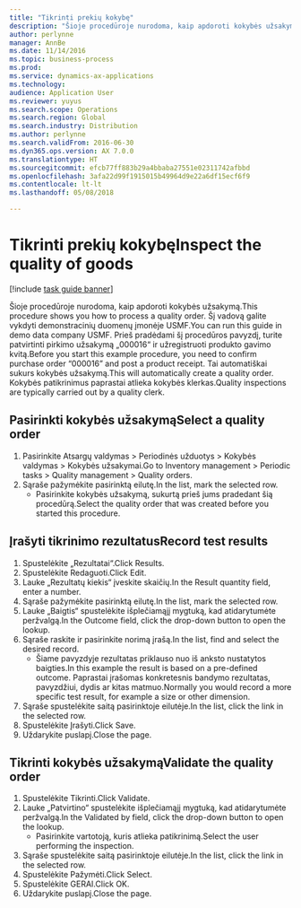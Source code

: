 ```yaml
---
title: "Tikrinti prekių kokybę"
description: "Šioje procedūroje nurodoma, kaip apdoroti kokybės užsakymą."
author: perlynne
manager: AnnBe
ms.date: 11/14/2016
ms.topic: business-process
ms.prod: 
ms.service: dynamics-ax-applications
ms.technology: 
audience: Application User
ms.reviewer: yuyus
ms.search.scope: Operations
ms.search.region: Global
ms.search.industry: Distribution
ms.author: perlynne
ms.search.validFrom: 2016-06-30
ms.dyn365.ops.version: AX 7.0.0
ms.translationtype: HT
ms.sourcegitcommit: efcb77ff883b29a4bbaba27551e02311742afbbd
ms.openlocfilehash: 3afa22d99f1915015b49964d9e22a6df15ecf6f9
ms.contentlocale: lt-lt
ms.lasthandoff: 05/08/2018

---
```

# <a name="inspect-the-quality-of-goods"></a><span data-ttu-id="b199f-103">Tikrinti prekių kokybę</span><span class="sxs-lookup"><span data-stu-id="b199f-103">Inspect the quality of goods</span></span>

[!include [task guide banner](../../includes/task-guide-banner.md)]

<span data-ttu-id="b199f-104">Šioje procedūroje nurodoma, kaip apdoroti kokybės užsakymą.</span><span class="sxs-lookup"><span data-stu-id="b199f-104">This procedure shows you how to process a quality order.</span></span> <span data-ttu-id="b199f-105">Šį vadovą galite vykdyti demonstracinių duomenų įmonėje USMF.</span><span class="sxs-lookup"><span data-stu-id="b199f-105">You can run this guide in demo data company USMF.</span></span> <span data-ttu-id="b199f-106">Prieš pradėdami šį procedūros pavyzdį, turite patvirtinti pirkimo užsakymą „000016“ ir užregistruoti produkto gavimo kvitą.</span><span class="sxs-lookup"><span data-stu-id="b199f-106">Before you start this example procedure, you need to confirm purchase order “000016” and post a product receipt.</span></span> <span data-ttu-id="b199f-107">Tai automatiškai sukurs kokybės užsakymą.</span><span class="sxs-lookup"><span data-stu-id="b199f-107">This will automatically create a quality order.</span></span> <span data-ttu-id="b199f-108">Kokybės patikrinimus paprastai atlieka kokybės klerkas.</span><span class="sxs-lookup"><span data-stu-id="b199f-108">Quality inspections are typically carried out by a quality clerk.</span></span>


## <a name="select-a-quality-order"></a><span data-ttu-id="b199f-109">Pasirinkti kokybės užsakymą</span><span class="sxs-lookup"><span data-stu-id="b199f-109">Select a quality order</span></span>
1. <span data-ttu-id="b199f-110">Pasirinkite Atsargų valdymas > Periodinės užduotys > Kokybės valdymas > Kokybės užsakymai.</span><span class="sxs-lookup"><span data-stu-id="b199f-110">Go to Inventory management > Periodic tasks > Quality management > Quality orders.</span></span>
2. <span data-ttu-id="b199f-111">Sąraše pažymėkite pasirinktą eilutę.</span><span class="sxs-lookup"><span data-stu-id="b199f-111">In the list, mark the selected row.</span></span>
    * <span data-ttu-id="b199f-112">Pasirinkite kokybės užsakymą, sukurtą prieš jums pradedant šią procedūrą.</span><span class="sxs-lookup"><span data-stu-id="b199f-112">Select the quality order that was created before you started this procedure.</span></span>  

## <a name="record-test-results"></a><span data-ttu-id="b199f-113">Įrašyti tikrinimo rezultatus</span><span class="sxs-lookup"><span data-stu-id="b199f-113">Record test results</span></span>
1. <span data-ttu-id="b199f-114">Spustelėkite „Rezultatai“.</span><span class="sxs-lookup"><span data-stu-id="b199f-114">Click Results.</span></span>
2. <span data-ttu-id="b199f-115">Spustelėkite Redaguoti.</span><span class="sxs-lookup"><span data-stu-id="b199f-115">Click Edit.</span></span>
3. <span data-ttu-id="b199f-116">Lauke „Rezultatų kiekis“ įveskite skaičių.</span><span class="sxs-lookup"><span data-stu-id="b199f-116">In the Result quantity field, enter a number.</span></span>
4. <span data-ttu-id="b199f-117">Sąraše pažymėkite pasirinktą eilutę.</span><span class="sxs-lookup"><span data-stu-id="b199f-117">In the list, mark the selected row.</span></span>
5. <span data-ttu-id="b199f-118">Lauke „Baigtis“ spustelėkite išplečiamąjį mygtuką, kad atidarytumėte peržvalgą.</span><span class="sxs-lookup"><span data-stu-id="b199f-118">In the Outcome field, click the drop-down button to open the lookup.</span></span>
6. <span data-ttu-id="b199f-119">Sąraše raskite ir pasirinkite norimą įrašą.</span><span class="sxs-lookup"><span data-stu-id="b199f-119">In the list, find and select the desired record.</span></span>
    * <span data-ttu-id="b199f-120">Šiame pavyzdyje rezultatas priklauso nuo iš anksto nustatytos baigties.</span><span class="sxs-lookup"><span data-stu-id="b199f-120">In this example the result is based on a pre-defined outcome.</span></span> <span data-ttu-id="b199f-121">Paprastai įrašomas konkretesnis bandymo rezultatas, pavyzdžiui, dydis ar kitas matmuo.</span><span class="sxs-lookup"><span data-stu-id="b199f-121">Normally you would record a more specific test result, for example a size or other dimension.</span></span>  
7. <span data-ttu-id="b199f-122">Sąraše spustelėkite saitą pasirinktoje eilutėje.</span><span class="sxs-lookup"><span data-stu-id="b199f-122">In the list, click the link in the selected row.</span></span>
8. <span data-ttu-id="b199f-123">Spustelėkite Įrašyti.</span><span class="sxs-lookup"><span data-stu-id="b199f-123">Click Save.</span></span>
9. <span data-ttu-id="b199f-124">Uždarykite puslapį.</span><span class="sxs-lookup"><span data-stu-id="b199f-124">Close the page.</span></span>

## <a name="validate-the-quality-order"></a><span data-ttu-id="b199f-125">Tikrinti kokybės užsakymą</span><span class="sxs-lookup"><span data-stu-id="b199f-125">Validate the quality order</span></span>
1. <span data-ttu-id="b199f-126">Spustelėkite Tikrinti.</span><span class="sxs-lookup"><span data-stu-id="b199f-126">Click Validate.</span></span>
2. <span data-ttu-id="b199f-127">Lauke „Patvirtino“ spustelėkite išplečiamąjį mygtuką, kad atidarytumėte peržvalgą.</span><span class="sxs-lookup"><span data-stu-id="b199f-127">In the Validated by field, click the drop-down button to open the lookup.</span></span>
    * <span data-ttu-id="b199f-128">Pasirinkite vartotoją, kuris atlieka patikrinimą.</span><span class="sxs-lookup"><span data-stu-id="b199f-128">Select the user performing the inspection.</span></span>  
3. <span data-ttu-id="b199f-129">Sąraše spustelėkite saitą pasirinktoje eilutėje.</span><span class="sxs-lookup"><span data-stu-id="b199f-129">In the list, click the link in the selected row.</span></span>
4. <span data-ttu-id="b199f-130">Spustelėkite Pažymėti.</span><span class="sxs-lookup"><span data-stu-id="b199f-130">Click Select.</span></span>
5. <span data-ttu-id="b199f-131">Spustelėkite GERAI.</span><span class="sxs-lookup"><span data-stu-id="b199f-131">Click OK.</span></span>
6. <span data-ttu-id="b199f-132">Uždarykite puslapį.</span><span class="sxs-lookup"><span data-stu-id="b199f-132">Close the page.</span></span>

